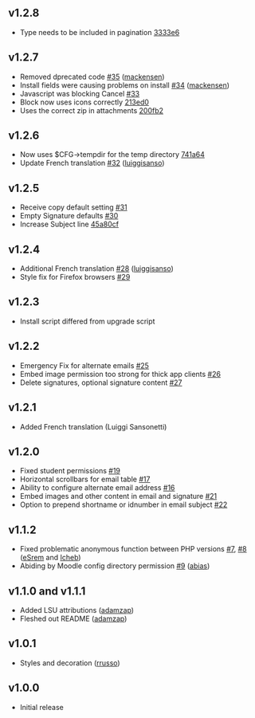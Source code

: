## v1.2.8

- Type needs to be included in pagination [3333e6][3333e6]

[3333e6]: https://github.com/lsuits/quickmail/commit/3333e643606947254b5cb1cdf5beeb33b7ea1bb7

## v1.2.7

- Removed dprecated code [#35][35] ([mackensen][mackensen])
- Install fields were causing problems on install [#34][34] ([mackensen][mackensen])
- Javascript was blocking Cancel [#33][33]
- Block now uses icons correctly [213ed0][213ed0]
- Uses the correct zip in attachments [200fb2][200fb2]

[mackensen]: https://github.com/mackensen
[213ed0]: https://github.com/lsuits/quickmail/commit/213ed09b58a065608d81df83005dccd4f8b6714d
[200fb2]: https://github.com/lsuits/quickmail/commit/200fb2e07d01c052a398c799d11607eed3f5ac64
[33]: https://github.com/lsuits/quickmail/issues/33
[34]: https://github.com/lsuits/quickmail/issues/34
[35]: https://github.com/lsuits/quickmail/issues/35

## v1.2.6

- Now uses $CFG->tempdir for the temp directory [741a64][741a64]
- Update French translation [#32][32] ([luiggisanso][luiggisanso])

[741a64]: https://github.com/lsuits/quickmail/commit/741a64546344ba1fb639df251f15a8fc2b0c34b4
[32]: https://github.com/lsuits/quickmail/pull/32

## v1.2.5

- Receive copy default setting [#31][31]
- Empty Signature defaults [#30][30]
- Increase Subject line [45a80cf][45a80cf]

[31]: https://github.com/lsuits/quickmail/issues/31
[30]: https://github.com/lsuits/quickmail/issues/30
[45a80cf]: https://github.com/lsuits/quickmail/commit/45a80cff9ee0f565fe2bd93ea720bbd0ef5897b8

## v1.2.4

- Additional French translation [#28][28] ([luiggisanso][luiggisanso])
- Style fix for Firefox browsers [#29][29]

[28]: https://github.com/lsuits/quickmail/pull/28
[29]: https://github.com/lsuits/quickmail/issues/29
[luiggisanso]: https://github.com/luiggisanso

## v1.2.3

- Install script differed from upgrade script

## v1.2.2

- Emergency Fix for alternate emails [#25][25]
- Embed image permission too strong for thick app clients [#26][26]
- Delete signatures, optional signature content [#27][27]

[25]: https://github.com/lsuits/quickmail/issues/25
[26]: https://github.com/lsuits/quickmail/issues/26
[27]: https://github.com/lsuits/quickmail/issues/27

## v1.2.1

- Added French translation (Luiggi Sansonetti)

## v1.2.0

- Fixed student permissions [#19][19]
- Horizontal scrollbars for email table [#17][17]
- Ability to configure alternate email address [#16][16]
- Embed images and other content in email and signature [#21][21]
- Option to prepend shortname or idnumber in email subject [#22][22]

[22]: https://github.com/lsuits/quickmail/pull/22
[21]: https://github.com/lsuits/quickmail/pull/21
[16]: https://github.com/lsuits/quickmail/pull/16
[19]: https://github.com/lsuits/quickmail/pull/19
[17]: https://github.com/lsuits/quickmail/pull/17

## v1.1.2

- Fixed problematic anonymous function between PHP versions [#7][7], [#8][8] ([eSrem][eSrem] and [Icheb][Icheb])
- Abiding by Moodle config directory permission [#9][9] ([abias][abias])

[7]: https://github.com/lsuits/quickmail/issues/7
[8]: https://github.com/lsuits/quickmail/issues/8
[9]: https://github.com/lsuits/quickmail/issues/9

[eSrem]: https://github.com/eSrem
[Icheb]: https://github.com/Icheb
[abias]: https://github.com/abias

## v1.1.0 and v1.1.1

- Added LSU attributions ([adamzap][adamzap])
- Fleshed out README ([adamzap][adamzap])

[adamzap]: https://github.com/adamzap

## v1.0.1

- Styles and decoration ([rrusso][rrusso])

[rrusso]: https://github.com/rrusso

## v1.0.0

- Initial release
